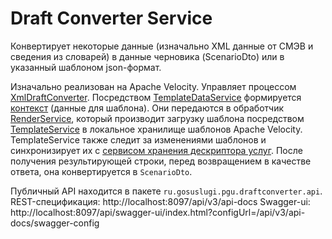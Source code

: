# Draft Converter Service

Конвертирует некоторые данные (изначально XML данные от СМЭВ и сведения из словарей) в данные
черновика (ScenarioDto) или в указанный шаблоном json-формат.

Изначально реализован на Apache Velocity.
Управляет процессом [XmlDraftConverter](src/main/java/ru/gosuslugi/pgu/draftconverter/service/XmlDraftConverter.java).
Посредством [TemplateDataService](src/main/java/ru/gosuslugi/pgu/draftconverter/context/service/TemplateDataService.java)
формируется [контекст](src/main/java/ru/gosuslugi/pgu/draftconverter/render/data/UsageAwareContext.java) (данные для шаблона).
Они передаются в обработчик [RenderService](src/main/java/ru/gosuslugi/pgu/draftconverter/render/service/RenderService.java),
который производит загрузку шаблона посредством [TemplateService](src/main/java/ru/gosuslugi/pgu/draftconverter/template/service/TemplateService.java)
в локальное хранилище шаблонов Apache Velocity. TemplateService также следит за изменениями шаблонов и синхронизирует
их с [сервисом хранения дескриптора услуг](src/main/java/ru/gosuslugi/pgu/draftconverter/template/client/ServiceDescriptorTemplateClient.java).
После получения результирующей строки, перед возвращением в качестве ответа, она конвертируется в
`ScenarioDto`.

Публичный API находится в пакете `ru.gosuslugi.pgu.draftconverter.api`.
REST-спецификация: http://localhost:8097/api/v3/api-docs
Swagger-ui: http://localhost:8097/api/swagger-ui/index.html?configUrl=/api/v3/api-docs/swagger-config
